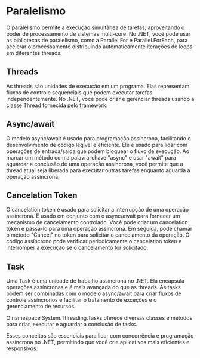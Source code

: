# Paralelismo
O paralelismo permite a execução simultânea de tarefas, aproveitando o poder de processamento de sistemas multi-core. No .NET, você pode usar as bibliotecas de paralelismo, como a Parallel.For e Parallel.ForEach, para acelerar o processamento distribuindo automaticamente iterações de loops em diferentes threads.

## Threads
As threads são unidades de execução em um programa. Elas representam fluxos de controle sequenciais que podem executar tarefas independentemente. No .NET, você pode criar e gerenciar threads usando a classe Thread fornecida pelo framework.

## Async/await
O modelo async/await é usado para programação assíncrona, facilitando o desenvolvimento de código legível e eficiente. Ele é usado para lidar com operações de entrada/saída que podem bloquear o fluxo de execução. Ao marcar um método com a palavra-chave "async" e usar "await" para aguardar a conclusão de uma operação assíncrona, você permite que a thread atual seja liberada para executar outras tarefas enquanto aguarda a operação assíncrona.

## Cancelation Token
O cancelation token é usado para solicitar a interrupção de uma operação assíncrona. É usado em conjunto com o async/await para fornecer um mecanismo de cancelamento controlado. Você pode criar um cancelation token e passá-lo para uma operação assíncrona. Em seguida, pode chamar o método "Cancel" no token para solicitar o cancelamento da operação. O código assíncrono pode verificar periodicamente o cancelation token e interromper a execução se o cancelamento for solicitado.

## Task
Uma Task é uma unidade de trabalho assíncrona no .NET. Ela encapsula operações assíncronas e é mais avançada do que as threads. As tasks podem ser combinadas com o modelo async/await para criar fluxos de controle assíncronos e facilitar o tratamento de exceções e o gerenciamento de recursos.

O namespace System.Threading.Tasks oferece diversas classes e métodos para criar, executar e aguardar a conclusão de tasks.

Esses conceitos são essenciais para lidar com concorrência e programação assíncrona no .NET, permitindo que você crie aplicativos mais eficientes e responsivos.
